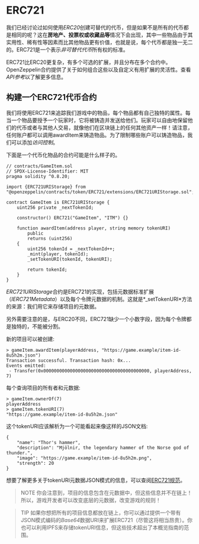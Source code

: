 # ERC721
我们已经讨论过如何使用*ERC20*创建可替代的代币，但是如果不是所有的代币都是相同的呢？这在**房地产、投票权或收藏品等**情况下会出现，其中一些物品由于其实用性、稀有性等因素而比其他物品更有价值，也就是说，每个代币都是独一无二的。ERC721是一个表示*非可替代代币*所有权的标准。

ERC721比ERC20更复杂，有多个可选的扩展，并且分布在多个合约中。OpenZeppelin合约提供了关于如何组合这些以及自定义有用扩展的灵活性。查看*API参考*以了解更多信息。

## 构建一个ERC721代币合约
我们将使用ERC721来追踪我们游戏中的物品，每个物品都有自己独特的属性。每当一个物品要授予一个玩家时，它将被铸造并发送给他们。玩家可以自由地保留他们的代币或者与其他人交易，就像他们在区块链上的任何其他资产一样！请注意，任何账户都可以调用awardItem来铸造物品。为了限制哪些账户可以铸造物品，我们可以添加*访问控制*。

下面是一个代币化物品的合约可能是什么样子的。
```
// contracts/GameItem.sol
// SPDX-License-Identifier: MIT
pragma solidity ^0.8.20;

import {ERC721URIStorage} from "@openzeppelin/contracts/token/ERC721/extensions/ERC721URIStorage.sol";

contract GameItem is ERC721URIStorage {
    uint256 private _nextTokenId;

    constructor() ERC721("GameItem", "ITM") {}

    function awardItem(address player, string memory tokenURI)
        public
        returns (uint256)
    {
        uint256 tokenId = _nextTokenId++;
        _mint(player, tokenId);
        _setTokenURI(tokenId, tokenURI);

        return tokenId;
    }
}
```

*ERC721URIStorage*合约是ERC721的实现，包括元数据标准扩展（*IERC721Metadata*）以及每个令牌元数据的机制。这就是*_setTokenURI*方法的来源：我们用它来存储项目的元数据。

另外需要注意的是，与ERC20不同，ERC721缺少一个小数字段，因为每个令牌都是独特的，不能被分割。

新的项目可以被创建:
```
> gameItem.awardItem(playerAddress, "https://game.example/item-id-8u5h2m.json")
Transaction successful. Transaction hash: 0x...
Events emitted:
 - Transfer(0x0000000000000000000000000000000000000000, playerAddress, 7)
```

每个查询项目的所有者和元数据:
```
> gameItem.ownerOf(7)
playerAddress
> gameItem.tokenURI(7)
"https://game.example/item-id-8u5h2m.json"
```

这个tokenURI应该解析为一个可能看起来像这样的JSON文档:
```
{
    "name": "Thor's hammer",
    "description": "Mjölnir, the legendary hammer of the Norse god of thunder.",
    "image": "https://game.example/item-id-8u5h2m.png",
    "strength": 20
}
```

想要了解更多关于tokenURI元数据JSON模式的信息，可以查阅[ERC721规范](https://eips.ethereum.org/EIPS/eip-721)。

> NOTE
你会注意到，项目的信息包含在元数据中，但这些信息并不在链上！所以，游戏开发者可以改变底层的元数据，改变游戏的规则！

> TIP
如果你想把所有的项目信息都放在链上，你可以通过提供一个带有JSON模式编码的*Base64*数据URI来扩展ERC721（尽管这将相当昂贵）。你也可以利用IPFS来存储tokenURI信息，但这些技术超出了本概览指南的范围。